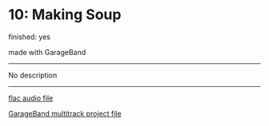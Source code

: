 # 10: Making Soup

finished: yes

made with GarageBand

---

No description


---
[flac audio file](files/soup.flac)

[GarageBand multitrack project file](files/soup.band)

